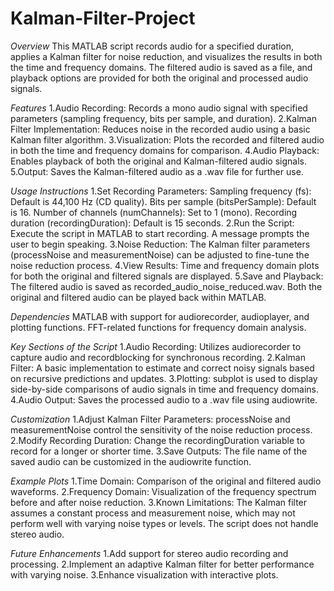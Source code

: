 # Kalman-Filter-Project

*Overview*
This MATLAB script records audio for a specified duration, applies a Kalman filter for noise reduction, and visualizes the results in both the time and frequency domains. The filtered audio is saved as a file, and playback options are provided for both the original and processed audio signals.

*Features*
1.Audio Recording:
Records a mono audio signal with specified parameters (sampling frequency, bits per sample, and duration).
2.Kalman Filter Implementation:
Reduces noise in the recorded audio using a basic Kalman filter algorithm.
3.Visualization:
Plots the recorded and filtered audio in both the time and frequency domains for comparison.
4.Audio Playback:
Enables playback of both the original and Kalman-filtered audio signals.
5.Output:
Saves the Kalman-filtered audio as a .wav file for further use.

*Usage Instructions*
1.Set Recording Parameters:
Sampling frequency (fs): Default is 44,100 Hz (CD quality).
Bits per sample (bitsPerSample): Default is 16.
Number of channels (numChannels): Set to 1 (mono).
Recording duration (recordingDuration): Default is 15 seconds.
2.Run the Script:
Execute the script in MATLAB to start recording. A message prompts the user to begin speaking.
3.Noise Reduction:
The Kalman filter parameters (processNoise and measurementNoise) can be adjusted to fine-tune the noise reduction process.
4.View Results:
Time and frequency domain plots for both the original and filtered signals are displayed.
5.Save and Playback:
The filtered audio is saved as recorded_audio_noise_reduced.wav.
Both the original and filtered audio can be played back within MATLAB.

*Dependencies*
MATLAB with support for audiorecorder, audioplayer, and plotting functions.
FFT-related functions for frequency domain analysis.

*Key Sections of the Script*
1.Audio Recording:
Utilizes audiorecorder to capture audio and recordblocking for synchronous recording.
2.Kalman Filter:
A basic implementation to estimate and correct noisy signals based on recursive predictions and updates.
3.Plotting:
subplot is used to display side-by-side comparisons of audio signals in time and frequency domains.
4.Audio Output:
Saves the processed audio to a .wav file using audiowrite.

*Customization*
1.Adjust Kalman Filter Parameters:
processNoise and measurementNoise control the sensitivity of the noise reduction process.
2.Modify Recording Duration:
Change the recordingDuration variable to record for a longer or shorter time.
3.Save Outputs:
The file name of the saved audio can be customized in the audiowrite function.

*Example Plots*
1.Time Domain:
Comparison of the original and filtered audio waveforms.
2.Frequency Domain:
Visualization of the frequency spectrum before and after noise reduction.
3.Known Limitations:
The Kalman filter assumes a constant process and measurement noise, which may not perform well with varying noise types or levels.
The script does not handle stereo audio.

*Future Enhancements*
1.Add support for stereo audio recording and processing.
2.Implement an adaptive Kalman filter for better performance with varying noise.
3.Enhance visualization with interactive plots.
